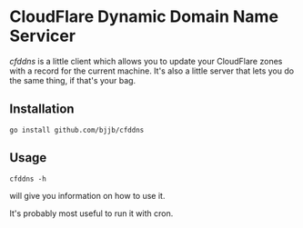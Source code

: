 CloudFlare Dynamic Domain Name Servicer
=======================================

*cfddns* is a little client which allows you to update your CloudFlare zones
with a record for the current machine. It's also a little server that lets you
do the same thing, if that's your bag.

Installation
------------

    go install github.com/bjjb/cfddns

Usage
-----

    cfddns -h

will give you information on how to use it.

It's probably most useful to run it with cron.
